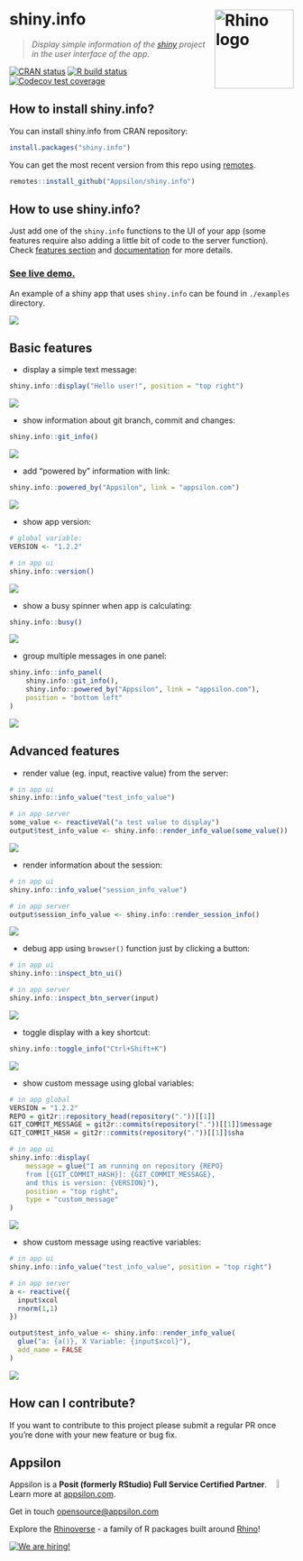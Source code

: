 # shiny.info <a href="https://appsilon.github.io/shiny.info/"><img src="man/figures/logo.png" align="right" alt="Rhino logo" style="height: 140px;"></a>

> _Display simple information of the [shiny](https://shiny.rstudio.com) project in the user interface of the app._

<!-- badges: start -->
[![CRAN
status](https://www.r-pkg.org/badges/version/shiny.info)](https://cran.r-project.org/package=shiny.info)
[![R build
status](https://github.com/Appsilon/shiny.info/workflows/R-CMD-check/badge.svg)](https://github.com/Appsilon/shiny.info/actions?workflow=R-CMD-check)
[![Codecov test
coverage](https://codecov.io/gh/Appsilon/shiny.info/branch/master/graph/badge.svg)](https://codecov.io/gh/Appsilon/shiny.info?branch=master)
<!-- badges: end -->
## How to install shiny.info?

You can install shiny.info from CRAN repository:

```r
install.packages("shiny.info")
```

You can get the most recent version from this repo using
[remotes](https://github.com/r-lib/remotes).

```r
remotes::install_github("Appsilon/shiny.info")
```

## How to use shiny.info?

Just add one of the `shiny.info` functions to the UI of your app (some
features require also adding a little bit of code to the server
function). Check [features section](#basic-features) and
[documentation](https://cran.r-project.org/web/packages/shiny.info/shiny.info.pdf)
for more details.

<h3><a href="https://connect.appsilon.com/shiny_info_demo/">See live demo.</a></h3>

An example of a shiny app that uses `shiny.info` can be found in
`./examples` directory.

![](man/figures/example.gif)

## Basic features

- display a simple text message:

```r
shiny.info::display("Hello user!", position = "top right")
```

![](man/figures/display.png)

- show information about git branch, commit and changes:

```r
shiny.info::git_info()
```

![](man/figures/git.png)

- add “powered by” information with link:

```r
shiny.info::powered_by("Appsilon", link = "appsilon.com")
```

![](man/figures/powered.png)

- show app version:

```r
# global variable:
VERSION <- "1.2.2"

# in app ui
shiny.info::version()
```

![](man/figures/version.png)

- show a busy spinner when app is calculating:

```r
shiny.info::busy()
```

![](man/figures/busy.gif)

- group multiple messages in one panel:

```r
shiny.info::info_panel(
    shiny.info::git_info(),
    shiny.info::powered_by("Appsilon", link = "appsilon.com"),
    position = "bottom left"
)
```

![](man/figures/panel.png)

## Advanced features

- render value (eg. input, reactive value) from the server:

```r
# in app ui
shiny.info::info_value("test_info_value")

# in app server
some_value <- reactiveVal("a test value to display")
output$test_info_value <- shiny.info::render_info_value(some_value())
```

![](man/figures/info_value.png)

- render information about the session:

```r
# in app ui
shiny.info::info_value("session_info_value")

# in app server
output$session_info_value <- shiny.info::render_session_info()
```

![](man/figures/session.png)

- debug app using `browser()` function just by clicking a button:

```r
# in app ui
shiny.info::inspect_btn_ui()

# in app server
shiny.info::inspect_btn_server(input)
```

![](man/figures/inspect_button.png)

- toggle display with a key shortcut:

```r
shiny.info::toggle_info("Ctrl+Shift+K")
```

![](man/figures/shortcut.gif)

- show custom message using global variables:

```r
# in app global
VERSION = "1.2.2"
REPO = git2r::repository_head(repository("."))[[1]]
GIT_COMMIT_MESSAGE = git2r::commits(repository("."))[[1]]$message
GIT_COMMIT_HASH = git2r::commits(repository("."))[[1]]$sha

# in app ui
shiny.info::display(
    message = glue("I am running on repository {REPO}
    from [{GIT_COMMIT_HASH}]: {GIT_COMMIT_MESSAGE},
    and this is version: {VERSION}"),
    position = "top right",
    type = "custom_message"
)
```

![](man/figures/global_variables_custom_message.png)

- show custom message using reactive variables:

```r
# in app ui
shiny.info::info_value("test_info_value", position = "top right")

# in app server
a <- reactive({
  input$xcol
  rnorm(1,1)
})

output$test_info_value <- shiny.info::render_info_value(
  glue("a: {a()}, X Variable: {input$xcol}"),
  add_name = FALSE
)
```

![](man/figures/reactive_variables_custom_message.png)

## How can I contribute?

If you want to contribute to this project please submit a regular PR
once you’re done with your new feature or bug fix.

## Appsilon

<img src="https://avatars0.githubusercontent.com/u/6096772" align="right" alt="" width="6%" />

Appsilon is a **Posit (formerly RStudio) Full Service Certified Partner**.<br/>
Learn more at [appsilon.com](https://appsilon.com).

Get in touch [opensource@appsilon.com](mailto:opensource@appsilon.com)

Explore the [Rhinoverse](https://rhinoverse.dev) - a family of R packages built around [Rhino](https://appsilon.github.io/rhino/)!

<a href = "https://appsilon.com/careers/" target="_blank"><img src="https://raw.githubusercontent.com/Appsilon/website-cdn/gh-pages/WeAreHiring1.png" alt="We are hiring!"/></a>

